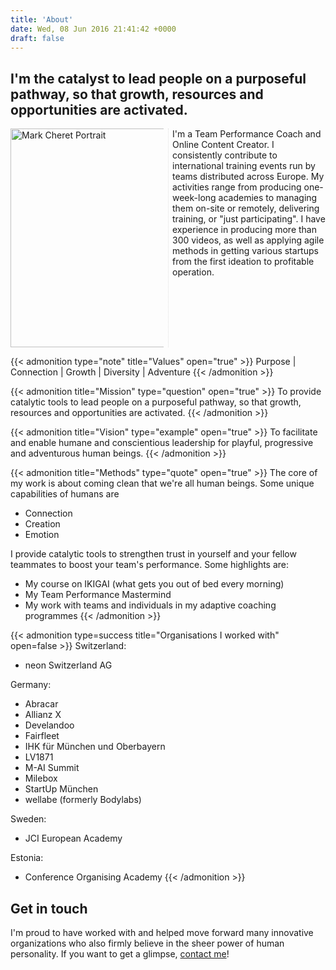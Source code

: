 ```yaml
---
title: 'About'
date: Wed, 08 Jun 2016 21:41:42 +0000
draft: false
---
```


## I'm the catalyst to lead people on a purposeful pathway, so that growth, resources and opportunities are activated.

<div style="-webkit-column-count: 2; -moz-column-count: 2; column-count: 2; -webkit-column-rule: 1px dotted #e0e0e0; -moz-column-rule: 1px dotted #e0e0e0; column-rule: 1px dotted #e0e0e0;">
<div style="vertical-align:middle; align:center;">
<img src="/images/20191020_Portrait_Mark_Cheret_Circle.png" alt="Mark Cheret Portrait" style="width:350px;"/>
</div>
<div>

I'm a Team Performance Coach and Online Content Creator. I consistently contribute to international training events run by teams distributed across Europe. My activities range from producing one-week-long academies to managing them on-site or remotely, delivering training, or "just participating". I have experience in producing more than 300 videos, as well as applying agile methods in getting various startups from the first ideation to profitable operation.

</div>
</div>

{{< admonition type="note" title="Values" open="true" >}}
Purpose | Connection | Growth | Diversity | Adventure
{{< /admonition >}}

{{< admonition title="Mission" type="question" open="true" >}}
To provide catalytic tools to lead people on a purposeful pathway, so that growth, resources and opportunities are activated.
{{< /admonition >}}

{{< admonition title="Vision" type="example" open="true" >}}
To facilitate and enable humane and conscientious leadership for playful, progressive and adventurous human beings.
{{< /admonition >}}

{{< admonition title="Methods" type="quote" open="true" >}}
The core of my work is about coming clean that we're all human beings. Some unique capabilities of humans are

*   Connection
*   Creation
*   Emotion

I provide catalytic tools to strengthen trust in yourself and your fellow teammates to boost your team's performance. Some highlights are:

*   My course on IKIGAI (what gets you out of bed every morning)
*   My Team Performance Mastermind
*   My work with teams and individuals in my adaptive coaching programmes
{{< /admonition >}}

{{< admonition type=success title="Organisations I worked with" open=false >}}
Switzerland:

* neon Switzerland AG

Germany:

*   Abracar
*   Allianz X
*   Develandoo
*   Fairfleet
*   IHK für München und Oberbayern
*   LV1871
*   M-AI Summit
*   Milebox
*   StartUp München
*   wellabe (formerly Bodylabs)

Sweden:

*   JCI European Academy

Estonia:

*   Conference Organising Academy
{{< /admonition >}}

## Get in touch

I'm proud to have worked with and helped move forward many innovative organizations who also firmly believe in the sheer power of human personality. If you want to get a glimpse, [contact me](https://cheret.de/contact/)!